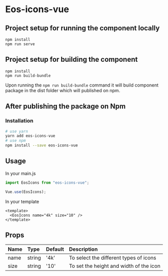 # Eos-icons-vue

## Project setup for running the component locally
```
npm install
npm run serve
```

## Project setup for building the component
```
npm install
npm run build-bundle
```

Upon running the `npm run build-bundle` command it will build component package in the dist folder which will published on npm. 

## After publishing the package on Npm

### Installation

```bash
# use yarn
yarn add eos-icons-vue
# use npm
npm install --save eos-icons-vue
```

## Usage

In your main.js
```js
import EosIcons from "eos-icons-vue";

Vue.use(EosIcons);
```

In your template
```vue
<template>
  <EosIcons name="4k" size="10" />
</template>
```

## Props
| Name | Type | Default | Description |
|:-----|:-----|:--------|:------------|
| name | string | '4k' | To select the different types of icons |
| size | string | '10' | To set the height and width of the icon |